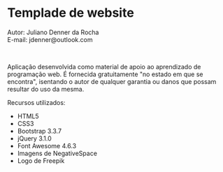 <h1>Templade de website</h1>
<p>Autor: Juliano Denner da Rocha<br>E-mail: jdenner@outlook.com</p>
<a href="http://jdenner.com/template-website"><img src="http://jdenner.com/resources/template-website1.png" alt=""></a>
<a href="http://jdenner.com/template-website"><img src="http://jdenner.com/resources/template-website2.png" alt=""></a>
<a href="http://jdenner.com/template-website"><img src="http://jdenner.com/resources/template-website3.png" alt=""></a>
<a href="http://jdenner.com/template-website"><img src="http://jdenner.com/resources/template-website4.png" alt=""></a>
<p>Aplicação desenvolvida como material de apoio ao aprendizado de programação web. É fornecida gratuitamente "no estado em que se encontra", isentando o autor de qualquer garantia ou danos que possam resultar do uso da mesma.</p>
<p>Recursos utilizados:
  <ul>
    <li>HTML5</li>
    <li>CSS3</li>
    <li>Bootstrap 3.3.7</li>
    <li>jQuery 3.1.0</li>
    <li>Font Awesome 4.6.3</li>
    <li>Imagens de NegativeSpace</li>
    <li>Logo de Freepik</li>
  </ul>
</p>
